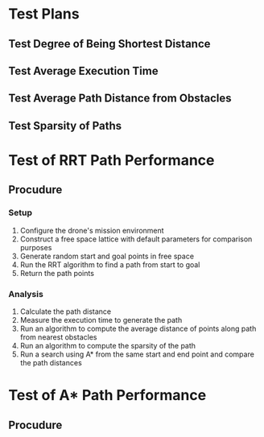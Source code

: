 # Test Plans

## Test Degree of Being Shortest Distance

## Test Average Execution Time

## Test Average Path Distance from Obstacles

## Test Sparsity of Paths




# Test of RRT Path Performance
## Procudure

### Setup
1. Configure the drone's mission environment
1. Construct a free space lattice with default parameters for comparison purposes
1. Generate random start and goal points in free space
1. Run the RRT algorithm to find a path from start to goal
1. Return the path points 

### Analysis
1. Calculate the path distance
1. Measure the execution time to generate the path
1. Run an algorithm to compute the average distance of points along path from nearest obstacles
1. Run an algorithm to compute the sparsity of the path
1. Run a search using A* from the same start and end point and compare the path distances

# Test of A* Path Performance
## Procudure